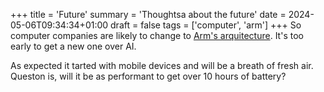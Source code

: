 +++
title = 'Future'
summary = 'Thoughtsa about the future'
date = 2024-05-06T09:34:34+01:00
draft = false
tags = ['computer', 'arm']
+++
So computer companies are likely to change to [Arm's arquitecture](https://www.cnbc.com/2023/11/09/how-arm-gained-chip-dominance-with-apple-nvidia-amazon-and-qualcomm.html). It's too early to get a new one over AI.

As expected it tarted with mobile devices and will be a breath of fresh air. Queston is, will it be as performant to get over 10 hours of battery?
